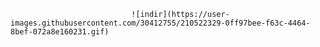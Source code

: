                                ![indir](https://user-images.githubusercontent.com/30412755/210522329-0ff97bee-f63c-4464-8bef-072a8e160231.gif)
